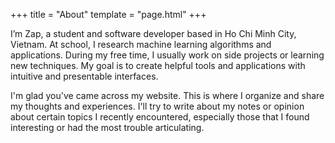 +++
title = "About"
template = "page.html"
+++

I’m Zap, a student and software developer based in Ho Chi Minh City, Vietnam.
At school, I research machine learning algorithms and applications. During my
free time, I usually work on side projects or learning new techniques. My goal
is to create helpful tools and applications with intuitive and presentable
interfaces.

I'm glad you've came across my website. This is where I organize and share my
thoughts and experiences. I'll try to write about my notes or opinion about
certain topics I recently encountered, especially those that I found
interesting or had the most trouble articulating.

